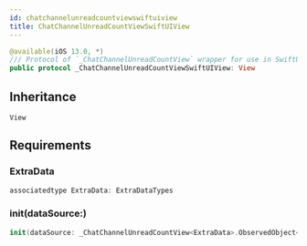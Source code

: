 ```yaml
---
id: chatchannelunreadcountviewswiftuiview 
title: ChatChannelUnreadCountViewSwiftUIView
--- 
```


``` swift
@available(iOS 13.0, *)
/// Protocol of `_ChatChannelUnreadCountView` wrapper for use in SwiftUI.
public protocol _ChatChannelUnreadCountViewSwiftUIView: View 
```

## Inheritance

`View`

## Requirements

### ExtraData

``` swift
associatedtype ExtraData: ExtraDataTypes
```

### init(dataSource:​)

``` swift
init(dataSource: _ChatChannelUnreadCountView<ExtraData>.ObservedObject<Self>)
```
